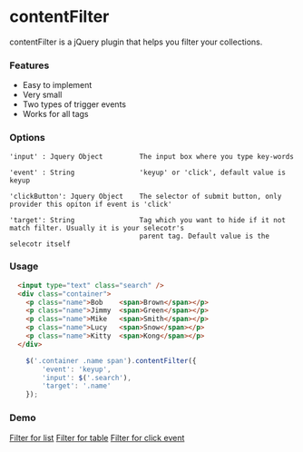 # contentFilter
contentFilter is a jQuery plugin that helps you filter your collections.
### Features
- Easy to implement
- Very small
- Two types of trigger events
- Works for all tags

### Options
```
'input' : Jquery Object  		The input box where you type key-words

'event' : String         		'keyup' or 'click', default value is keyup

'clickButton': Jquery Object	The selector of submit button, only provider this opiton if event is 'click'

'target': String				Tag which you want to hide if it not match filter. Usually it is your selecotr's 
								parent tag. Default value is the selecotr itself

```
### Usage
```html
  <input type="text" class="search" />
  <div class="container">
    <p class="name">Bob    <span>Brown</span></p>
    <p class="name">Jimmy  <span>Green</span></p>
    <p class="name">Mike   <span>Smith</span></p>
    <p class="name">Lucy   <span>Snow</span></p>
    <p class="name">Kitty  <span>Kong</span></p>
  </div>
```
```javascript
	$('.container .name span').contentFilter({
    	'event': 'keyup',
		'input': $('.search'),
		'target': '.name'
	});
```
### Demo
<a href="http://iammvp.github.io/contentFilter/examples/list.html" target="_blank">Filter for list</a>
<a href="http://iammvp.github.io/contentFilter/examples/table.html" target="_blank">Filter for table</a>
<a href="http://iammvp.github.io/contentFilter/examples/click.html" target="_blank">Filter for click event</a>
